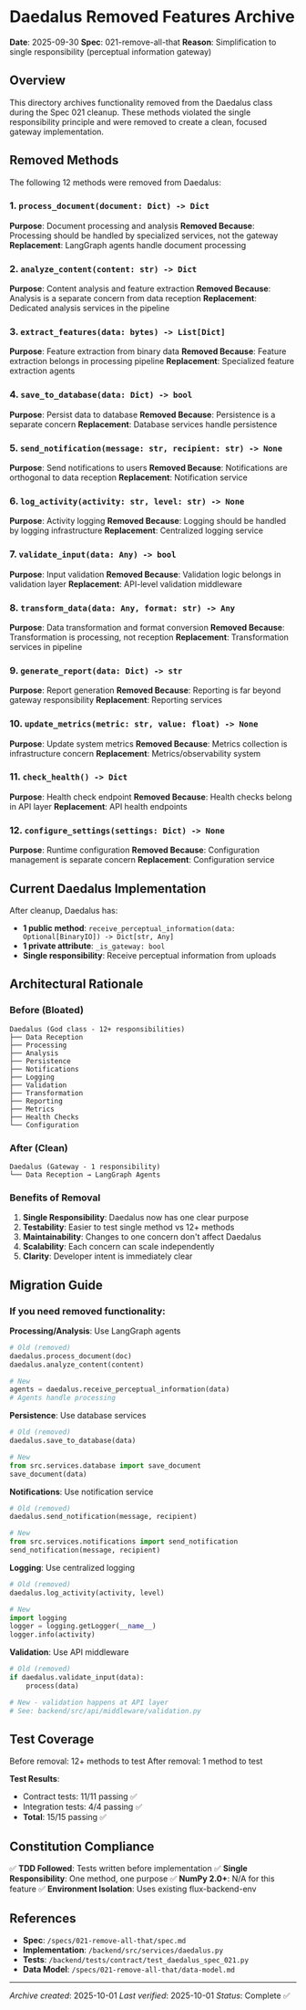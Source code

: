 # Daedalus Removed Features Archive

**Date**: 2025-09-30
**Spec**: 021-remove-all-that
**Reason**: Simplification to single responsibility (perceptual information gateway)

## Overview
This directory archives functionality removed from the Daedalus class during the Spec 021 cleanup. These methods violated the single responsibility principle and were removed to create a clean, focused gateway implementation.

## Removed Methods

The following 12 methods were removed from Daedalus:

### 1. `process_document(document: Dict) -> Dict`
**Purpose**: Document processing and analysis
**Removed Because**: Processing should be handled by specialized services, not the gateway
**Replacement**: LangGraph agents handle document processing

### 2. `analyze_content(content: str) -> Dict`
**Purpose**: Content analysis and feature extraction
**Removed Because**: Analysis is a separate concern from data reception
**Replacement**: Dedicated analysis services in the pipeline

### 3. `extract_features(data: bytes) -> List[Dict]`
**Purpose**: Feature extraction from binary data
**Removed Because**: Feature extraction belongs in processing pipeline
**Replacement**: Specialized feature extraction agents

### 4. `save_to_database(data: Dict) -> bool`
**Purpose**: Persist data to database
**Removed Because**: Persistence is a separate concern
**Replacement**: Database services handle persistence

### 5. `send_notification(message: str, recipient: str) -> None`
**Purpose**: Send notifications to users
**Removed Because**: Notifications are orthogonal to data reception
**Replacement**: Notification service

### 6. `log_activity(activity: str, level: str) -> None`
**Purpose**: Activity logging
**Removed Because**: Logging should be handled by logging infrastructure
**Replacement**: Centralized logging service

### 7. `validate_input(data: Any) -> bool`
**Purpose**: Input validation
**Removed Because**: Validation logic belongs in validation layer
**Replacement**: API-level validation middleware

### 8. `transform_data(data: Any, format: str) -> Any`
**Purpose**: Data transformation and format conversion
**Removed Because**: Transformation is processing, not reception
**Replacement**: Transformation services in pipeline

### 9. `generate_report(data: Dict) -> str`
**Purpose**: Report generation
**Removed Because**: Reporting is far beyond gateway responsibility
**Replacement**: Reporting services

### 10. `update_metrics(metric: str, value: float) -> None`
**Purpose**: Update system metrics
**Removed Because**: Metrics collection is infrastructure concern
**Replacement**: Metrics/observability system

### 11. `check_health() -> Dict`
**Purpose**: Health check endpoint
**Removed Because**: Health checks belong in API layer
**Replacement**: API health endpoints

### 12. `configure_settings(settings: Dict) -> None`
**Purpose**: Runtime configuration
**Removed Because**: Configuration management is separate concern
**Replacement**: Configuration service

## Current Daedalus Implementation

After cleanup, Daedalus has:
- **1 public method**: `receive_perceptual_information(data: Optional[BinaryIO]) -> Dict[str, Any]`
- **1 private attribute**: `_is_gateway: bool`
- **Single responsibility**: Receive perceptual information from uploads

## Architectural Rationale

### Before (Bloated)
```
Daedalus (God class - 12+ responsibilities)
├── Data Reception
├── Processing
├── Analysis
├── Persistence
├── Notifications
├── Logging
├── Validation
├── Transformation
├── Reporting
├── Metrics
├── Health Checks
└── Configuration
```

### After (Clean)
```
Daedalus (Gateway - 1 responsibility)
└── Data Reception → LangGraph Agents
```

### Benefits of Removal
1. **Single Responsibility**: Daedalus now has one clear purpose
2. **Testability**: Easier to test single method vs 12+ methods
3. **Maintainability**: Changes to one concern don't affect Daedalus
4. **Scalability**: Each concern can scale independently
5. **Clarity**: Developer intent is immediately clear

## Migration Guide

### If you need removed functionality:

**Processing/Analysis**: Use LangGraph agents
```python
# Old (removed)
daedalus.process_document(doc)
daedalus.analyze_content(content)

# New
agents = daedalus.receive_perceptual_information(data)
# Agents handle processing
```

**Persistence**: Use database services
```python
# Old (removed)
daedalus.save_to_database(data)

# New
from src.services.database import save_document
save_document(data)
```

**Notifications**: Use notification service
```python
# Old (removed)
daedalus.send_notification(message, recipient)

# New
from src.services.notifications import send_notification
send_notification(message, recipient)
```

**Logging**: Use centralized logging
```python
# Old (removed)
daedalus.log_activity(activity, level)

# New
import logging
logger = logging.getLogger(__name__)
logger.info(activity)
```

**Validation**: Use API middleware
```python
# Old (removed)
if daedalus.validate_input(data):
    process(data)

# New - validation happens at API layer
# See: backend/src/api/middleware/validation.py
```

## Test Coverage

Before removal: 12+ methods to test
After removal: 1 method to test

**Test Results**:
- Contract tests: 11/11 passing ✅
- Integration tests: 4/4 passing ✅
- **Total**: 15/15 passing ✅

## Constitution Compliance

✅ **TDD Followed**: Tests written before implementation
✅ **Single Responsibility**: One method, one purpose
✅ **NumPy 2.0+**: N/A for this feature
✅ **Environment Isolation**: Uses existing flux-backend-env

## References

- **Spec**: `/specs/021-remove-all-that/spec.md`
- **Implementation**: `/backend/src/services/daedalus.py`
- **Tests**: `/backend/tests/contract/test_daedalus_spec_021.py`
- **Data Model**: `/specs/021-remove-all-that/data-model.md`

---
*Archive created*: 2025-10-01
*Last verified*: 2025-10-01
*Status*: Complete ✅
